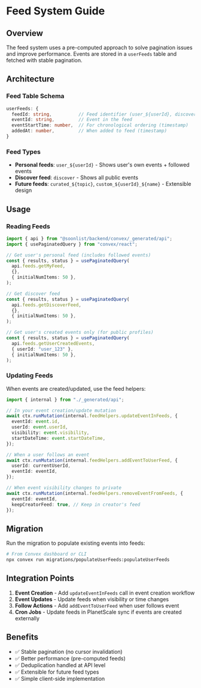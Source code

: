 # Feed System Guide

## Overview

The feed system uses a pre-computed approach to solve pagination issues and improve performance. Events are stored in a `userFeeds` table and fetched with stable pagination.

## Architecture

### Feed Table Schema

```typescript
userFeeds: {
  feedId: string,          // Feed identifier (user_${userId}, discover, etc.)
  eventId: string,         // Event in the feed
  eventStartTime: number,  // For chronological ordering (timestamp)
  addedAt: number,         // When added to feed (timestamp)
}
```

### Feed Types

- **Personal feeds**: `user_${userId}` - Shows user's own events + followed events
- **Discover feed**: `discover` - Shows all public events
- **Future feeds**: `curated_${topic}`, `custom_${userId}_${name}` - Extensible design

## Usage

### Reading Feeds

```typescript
import { api } from "@soonlist/backend/convex/_generated/api";
import { usePaginatedQuery } from "convex/react";

// Get user's personal feed (includes followed events)
const { results, status } = usePaginatedQuery(
  api.feeds.getMyFeed,
  {},
  { initialNumItems: 50 },
);

// Get discover feed
const { results, status } = usePaginatedQuery(
  api.feeds.getDiscoverFeed,
  {},
  { initialNumItems: 50 },
);

// Get user's created events only (for public profiles)
const { results, status } = usePaginatedQuery(
  api.feeds.getUserCreatedEvents,
  { userId: "user_123" },
  { initialNumItems: 50 },
);
```

### Updating Feeds

When events are created/updated, use the feed helpers:

```typescript
import { internal } from "./_generated/api";

// In your event creation/update mutation
await ctx.runMutation(internal.feedHelpers.updateEventInFeeds, {
  eventId: event.id,
  userId: event.userId,
  visibility: event.visibility,
  startDateTime: event.startDateTime,
});

// When a user follows an event
await ctx.runMutation(internal.feedHelpers.addEventToUserFeed, {
  userId: currentUserId,
  eventId: eventId,
});

// When event visibility changes to private
await ctx.runMutation(internal.feedHelpers.removeEventFromFeeds, {
  eventId: eventId,
  keepCreatorFeed: true, // Keep in creator's feed
});
```

## Migration

Run the migration to populate existing events into feeds:

```bash
# From Convex dashboard or CLI
npx convex run migrations/populateUserFeeds:populateUserFeeds
```

## Integration Points

1. **Event Creation** - Add `updateEventInFeeds` call in event creation workflow
2. **Event Updates** - Update feeds when visibility or time changes
3. **Follow Actions** - Add `addEventToUserFeed` when user follows event
4. **Cron Jobs** - Update feeds in PlanetScale sync if events are created externally

## Benefits

- ✅ Stable pagination (no cursor invalidation)
- ✅ Better performance (pre-computed feeds)
- ✅ Deduplication handled at API level
- ✅ Extensible for future feed types
- ✅ Simple client-side implementation
